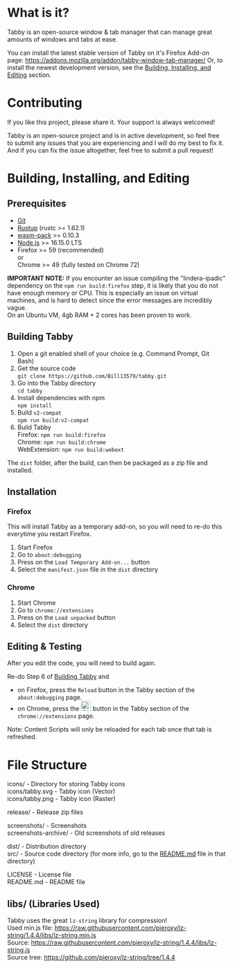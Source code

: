 # What is it?

Tabby is an open-source window & tab manager that can manage great amounts of windows and tabs at ease.

You can install the latest stable version of Tabby on it's Firefox Add-on page: https://addons.mozilla.org/addon/tabby-window-tab-manager/
Or, to install the newest development version, see the [Building, Installing, and Editing](#building-installing-and-editing) section.

# Contributing

If you like this project, please share it. Your support is always welcomed!

Tabby is an open-source project and is in active development, so feel free to submit any issues that you are experiencing and I will do my best to fix it. And if you can fix the issue altogether, feel free to submit a pull request!

# Building, Installing, and Editing

## Prerequisites

- [Git](https://git-scm.com/)
- [Rustup](https://www.rust-lang.org/tools/install) (rustc >= 1.62.1)
- [wasm-pack](https://rustwasm.github.io/wasm-pack/installer/) >= 0.10.3
- [Node.js](https://nodejs.org/en/) >= 16.15.0 LTS
- Firefox >= 59 (recommended)<br/>
  or<br/>
  Chrome >= 49 (fully tested on Chrome 72)
  
**IMPORTANT NOTE:** If you encounter an issue compiling the "lindera-ipadic" dependency on the `npm run build:firefox` step, it is likely that you do not have enough memory or CPU. This is especially an issue on virtual machines, and is hard to detect since the error messages are incredibly vague.  
On an Ubuntu VM, 4gb RAM + 2 cores has been proven to work.

## Building Tabby

1. Open a git enabled shell of your choice (e.g. Command Prompt, Git Bash)
2. Get the source code  
`git clone https://github.com/Bill13579/tabby.git`
3. Go into the Tabby directory  
`cd tabby`
4. Install dependencies with npm  
`npm install`
5. Build `v2-compat`  
`npm run build:v2-compat`
6. Build Tabby  
Firefox: `npm run build:firefox`  
Chrome: `npm run build:chrome`  
WebExtension: `npm run build:webext`

The `dist` folder, after the build, can then be packaged as a zip file and installed.

## Installation

### Firefox
This will install Tabby as a temporary add-on, so you will need to re-do this everytime you restart Firefox.

1. Start Firefox
2. Go to `about:debugging`
3. Press on the `Load Temporary Add-on...` button
4. Select the `manifest.json` file in the `dist` directory

### Chrome

1. Start Chrome
2. Go to `chrome://extensions`
3. Press on the `Load unpacked` button
4. Select the `dist` directory

## Editing & Testing

After you edit the code, you will need to build again.

Re-do Step 6 of [Building Tabby](#building-tabby) and<br/>
- on Firefox, press the `Reload` button in the Tabby section of the `about:debugging` page.<br/>
- on Chrome, press the <img src="https://i.imgur.com/FcVtjot.png" alt="Chrome Reload Icon" width="23px" /><!-- https://imgur.com/a/VHMbJ4l --> button in the Tabby section of the `chrome://extensions` page.

Note: Content Scripts will only be reloaded for each tab once that tab is refreshed.

# File Structure

icons/ - Directory for storing Tabby icons<br/>
icons/tabby.svg - Tabby icon (Vector)<br/>
icons/tabby.png - Tabby icon (Raster)<br/>

release/ - Release zip files<br/>

screenshots/ - Screenshots<br/>
screenshots-archive/ - Old screenshots of old releases<br/>

dist/ - Distribution directory<br/>
src/ - Source code directory (for more info, go to the [README.md](src/README.md) file in that directory)<br/>

LICENSE - License file<br/>
README&#46;md - README file

## libs/ (Libraries Used)

Tabby uses the great `lz-string` library for compression!<br/>
Used min.js file: https://raw.githubusercontent.com/pieroxy/lz-string/1.4.4/libs/lz-string.min.js<br/>
Source: https://raw.githubusercontent.com/pieroxy/lz-string/1.4.4/libs/lz-string.js<br/>
Source tree: https://github.com/pieroxy/lz-string/tree/1.4.4
